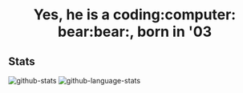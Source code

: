 <h1 align="center">Yes, he is a coding:computer: bear:bear:, born in '03</h1>

## Stats
![github-stats](https://github-readme-stats.vercel.app/api?username=maxswjeon&count_private=true&theme=dracula) ![github-language-stats](https://github-readme-stats.vercel.app/api/top-langs/?username=maxswjeon&show_icons=true&hide_border=true&title_color=004386&icon_color=004386&layout=compact)

